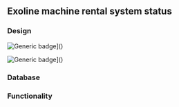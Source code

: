 ## Exoline machine rental system status

### Design
![Generic badge](https://img.shields.io/badge/PLANNING-DONE-<COLOR>.svg)]()

![Generic badge](https://img.shields.io/badge/IMPLEMENTATION-70%-<COLOR>.svg)]()


### Database

### Functionality

